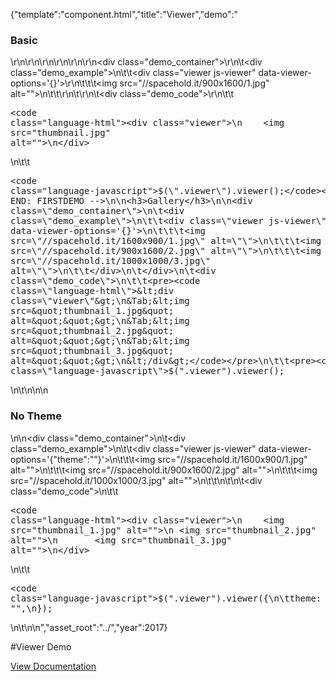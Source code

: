 {"template":"component.html","title":"Viewer","demo":"<h3>Basic</h3>\r\n\r\n<!-- START: FIRSTDEMO -->\r\n\r\n<style>\r\n\t.viewer {\n\t\twidth: 100%;\r\n\t\t/*height: 300px;*/\n\r\n\t\tmargin: 0 0 20px;\r\n\t}\r\n\r\n\t@media screen and (min-width: 740px) {\n\t\t.viewer {\n\t\t\t/*height: 500px;*/\n\t\t}\r\n\t}\r\n</style>\r\n\r\n<div class=\"demo_container\">\r\n\t<div class=\"demo_example\">\n\t\t<div class=\"viewer js-viewer\" data-viewer-options='{}'>\r\n\t\t\t<img src=\"//spacehold.it/900x1600/1.jpg\" alt=\"\">\n\t\t</div>\r\n\t</div>\r\n\t<div class=\"demo_code\">\r\n\t\t<pre><code class=\"language-html\">&lt;div class=\"viewer\"&gt;\n&Tab;&lt;img src=&quot;thumbnail.jpg&quot; alt=&quot;&quot;&gt;\n&lt;/div&gt;</code></pre>\n\t\t<pre><code class=\"language-javascript\">$(\".viewer\").viewer();</code></pre>\n\t</div>\r\n</div>\r\n\r\n<!-- END: FIRSTDEMO -->\n\n<h3>Gallery</h3>\n\n<div class=\"demo_container\">\n\t<div class=\"demo_example\">\n\t\t<div class=\"viewer js-viewer\" data-viewer-options='{}'>\n\t\t\t<img src=\"//spacehold.it/1600x900/1.jpg\" alt=\"\">\n\t\t\t<img src=\"//spacehold.it/900x1600/2.jpg\" alt=\"\">\n\t\t\t<img src=\"//spacehold.it/1000x1000/3.jpg\" alt=\"\">\n\t\t</div>\n\t</div>\n\t<div class=\"demo_code\">\n\t\t<pre><code class=\"language-html\">&lt;div class=\"viewer\"&gt;\n&Tab;&lt;img src=&quot;thumbnail_1.jpg&quot; alt=&quot;&quot;&gt;\n&Tab;&lt;img src=&quot;thumbnail_2.jpg&quot; alt=&quot;&quot;&gt;\n&Tab;&lt;img src=&quot;thumbnail_3.jpg&quot; alt=&quot;&quot;&gt;\n&lt;/div&gt;</code></pre>\n\t\t<pre><code class=\"language-javascript\">$(\".viewer\").viewer();</code></pre>\n\t</div>\n</div>\n\n<h3>No Theme</h3>\n\n<div class=\"demo_container\">\n\t<div class=\"demo_example\">\n\t\t<div class=\"viewer js-viewer\" data-viewer-options='{\"theme\":\"\"}'>\n\t\t\t<img src=\"//spacehold.it/1600x900/1.jpg\" alt=\"\">\n\t\t\t<img src=\"//spacehold.it/900x1600/2.jpg\" alt=\"\">\n\t\t\t<img src=\"//spacehold.it/1000x1000/3.jpg\" alt=\"\">\n\t\t</div>\n\t</div>\n\t<div class=\"demo_code\">\n\t\t<pre><code class=\"language-html\">&lt;div class=\"viewer\"&gt;\n&Tab;&lt;img src=&quot;thumbnail_1.jpg&quot; alt=&quot;&quot;&gt;\n&Tab;&lt;img src=&quot;thumbnail_2.jpg&quot; alt=&quot;&quot;&gt;\n&Tab;&lt;img src=&quot;thumbnail_3.jpg&quot; alt=&quot;&quot;&gt;\n&lt;/div&gt;</code></pre>\n\t\t<pre><code class=\"language-javascript\">$(\".viewer\").viewer({\n\ttheme: \"\",\n});</code></pre>\n\t</div>\n</div>\n","asset_root":"../","year":2017}

 #Viewer Demo
<p class="back_link"><a href="https://formstone.it/components/viewer">View Documentation</a></p>